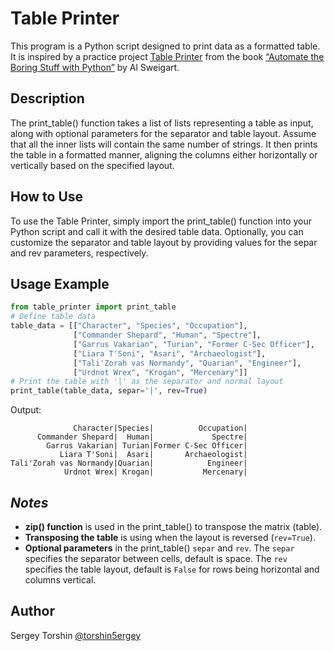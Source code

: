 # Table Printer

This program is a Python script designed to print data as a formatted table. It is inspired by a practice project [Table Printer](https://automatetheboringstuff.com/2e/chapter6/#calibre_link-235) from the book [“Automate the Boring Stuff with Python”](https://automatetheboringstuff.com/) by Al Sweigart.

## Description

The print_table() function takes a list of lists representing a table as input, along with optional parameters for the separator and table layout. Assume that all the inner lists will contain the same number of strings.
It then prints the table in a formatted manner, aligning the columns either horizontally or vertically based on the specified layout.

## How to Use

To use the Table Printer, simply import the print_table() function into your Python script and call it with the desired table data. Optionally, you can customize the separator and table layout by providing values for the separ and rev parameters, respectively.

## Usage Example

```python
from table_printer import print_table
# Define table data
table_data = [["Character", "Species", "Occupation"],
              ["Commander Shepard", "Human", "Spectre"],
              ["Garrus Vakarian", "Turian", "Former C-Sec Officer"],
              ["Liara T'Soni", "Asari", "Archaeologist"],
              ["Tali'Zorah vas Normandy", "Quarian", "Engineer"],
              ["Urdnot Wrex", "Krogan", "Mercenary"]]
# Print the table with '|' as the separator and normal layout
print_table(table_data, separ='|', rev=True)
```
Output:
```
              Character|Species|          Occupation|
      Commander Shepard|  Human|             Spectre|
        Garrus Vakarian| Turian|Former C-Sec Officer|
           Liara T'Soni|  Asari|       Archaeologist|
Tali'Zorah vas Normandy|Quarian|            Engineer|
            Urdnot Wrex| Krogan|           Mercenary|
```

## *Notes*

- **zip() function** is used in the print_table() to transpose the matrix (table).
- **Transposing the table** is using when the layout is reversed (`rev=True`).
- **Optional parameters** in the print_table() `separ` and `rev`. The `separ` specifies the separator between cells, default is space. The `rev` specifies the table layout, default is `False` for rows being horizontal and columns vertical.

## Author 

Sergey Torshin [@torshin5ergey](https://github.com/torshin5ergey)